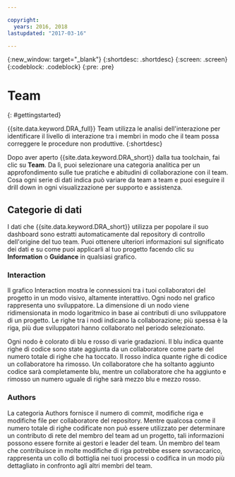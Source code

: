 ```yaml
---

copyright:
  years: 2016, 2018
lastupdated: "2017-03-16"

---
```


{:new_window: target="_blank"}
{:shortdesc: .shortdesc}
{:screen: .screen}
{:codeblock: .codeblock}
{:pre: .pre}

# Team
{: #gettingstarted}

{{site.data.keyword.DRA_full}} Team utilizza le analisi dell'interazione per identificare il livello di interazione tra i membri in modo che il team possa correggere le procedure non produttive.
{:shortdesc}

Dopo aver aperto {{site.data.keyword.DRA_short}} dalla tua toolchain, fai clic su **Team**. Da lì, puoi selezionare una categoria analitica per un approfondimento sulle tue pratiche e abitudini di collaborazione con il team. Cosa ogni serie di dati indica può variare da team a team e puoi eseguire il drill down in ogni visualizzazione per supporto e assistenza.  

## Categorie di dati

I dati che {{site.data.keyword.DRA_short}} utilizza per popolare il suo dashboard sono estratti automaticamente dal repository di controllo dell'origine del tuo team. Puoi ottenere ulteriori informazioni sul significato dei dati e su come puoi applicarli al tuo progetto facendo clic su **Information** o **Guidance** in qualsiasi grafico.

### Interaction

Il grafico Interaction mostra le connessioni tra i tuoi collaboratori del progetto in un modo visivo, altamente interattivo. Ogni nodo nel grafico rappresenta uno sviluppatore. La dimensione di un nodo viene ridimensionata in modo logaritmico in base ai contributi di uno sviluppatore di un progetto. Le righe tra i nodi indicano la collaborazione; più spessa è la riga, più due sviluppatori hanno collaborato nel periodo selezionato.

Ogni nodo è colorato di blu e rosso di varie gradazioni. Il blu indica quante righe di codice sono state aggiunta da un collaboratore come parte del numero totale di righe che ha toccato. Il rosso indica quante righe di codice un collaboratore ha rimosso. Un collaboratore che ha soltanto aggiunto codice sarà completamente blu, mentre un collaboratore che ha aggiunto e rimosso un numero uguale di righe sarà mezzo blu e mezzo rosso.

### Authors

La categoria Authors fornisce il numero di commit, modifiche riga e modifiche file per collaboratore del repository. Mentre qualcosa come il numero totale di righe codificate non può essere utilizzato per determinare un contributo di rete del membro del team ad un progetto, tali informazioni possono essere fornite ai gestori e leader del team. Un membro del team che contribuisce in molte modifiche di riga potrebbe essere sovraccarico, rappresenta un collo di bottiglia nei tuoi processi o codifica in un modo più dettagliato in confronto agli altri membri del team.
